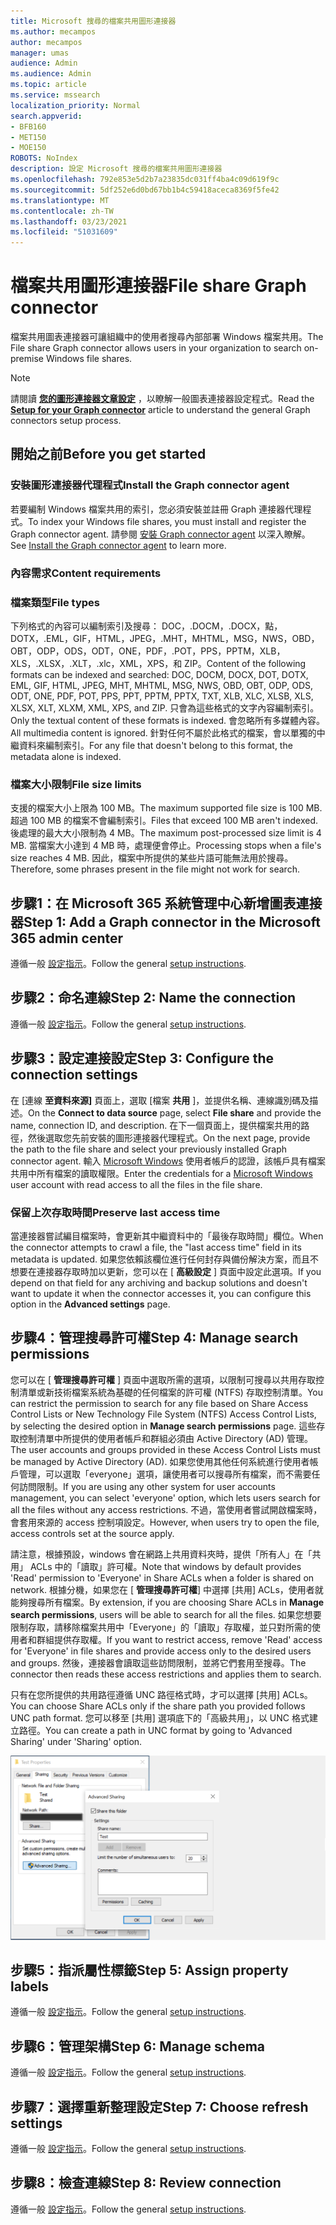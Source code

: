 ```yaml
---
title: Microsoft 搜尋的檔案共用圖形連接器
ms.author: mecampos
author: mecampos
manager: umas
audience: Admin
ms.audience: Admin
ms.topic: article
ms.service: mssearch
localization_priority: Normal
search.appverid:
- BFB160
- MET150
- MOE150
ROBOTS: NoIndex
description: 設定 Microsoft 搜尋的檔案共用圖形連接器
ms.openlocfilehash: 792e853e5d2b7a23835dc031ff4ba4c09d619f9c
ms.sourcegitcommit: 5df252e6d0bd67bb1b4c59418aceca8369f5fe42
ms.translationtype: MT
ms.contentlocale: zh-TW
ms.lasthandoff: 03/23/2021
ms.locfileid: "51031609"
---
```

<!---Previous ms.author: rusamai --->

# <a name="file-share-graph-connector"></a><span data-ttu-id="18909-103">檔案共用圖形連接器</span><span class="sxs-lookup"><span data-stu-id="18909-103">File share Graph connector</span></span>

<span data-ttu-id="18909-104">檔案共用圖表連接器可讓組織中的使用者搜尋內部部署 Windows 檔案共用。</span><span class="sxs-lookup"><span data-stu-id="18909-104">The File share Graph connector allows users in your organization to search on-premise Windows file shares.</span></span>

> [!NOTE]
> <span data-ttu-id="18909-105">請閱讀 [**您的圖形連接器文章設定**](configure-connector.md) ，以瞭解一般圖表連接器設定程式。</span><span class="sxs-lookup"><span data-stu-id="18909-105">Read the [**Setup for your Graph connector**](configure-connector.md) article to understand the general Graph connectors setup process.</span></span>

## <a name="before-you-get-started"></a><span data-ttu-id="18909-106">開始之前</span><span class="sxs-lookup"><span data-stu-id="18909-106">Before you get started</span></span>

### <a name="install-the-graph-connector-agent"></a><span data-ttu-id="18909-107">安裝圖形連接器代理程式</span><span class="sxs-lookup"><span data-stu-id="18909-107">Install the Graph connector agent</span></span>

<span data-ttu-id="18909-108">若要編制 Windows 檔案共用的索引，您必須安裝並註冊 Graph 連接器代理程式。</span><span class="sxs-lookup"><span data-stu-id="18909-108">To index your Windows file shares, you must install and register the Graph connector agent.</span></span> <span data-ttu-id="18909-109">請參閱 [安裝 Graph connector agent](on-prem-agent.md) 以深入瞭解。</span><span class="sxs-lookup"><span data-stu-id="18909-109">See [Install the Graph connector agent](on-prem-agent.md) to learn more.</span></span>  

### <a name="content-requirements"></a><span data-ttu-id="18909-110">內容需求</span><span class="sxs-lookup"><span data-stu-id="18909-110">Content requirements</span></span>

### <a name="file-types"></a><span data-ttu-id="18909-111">檔案類型</span><span class="sxs-lookup"><span data-stu-id="18909-111">File types</span></span>

<span data-ttu-id="18909-112">下列格式的內容可以編制索引及搜尋： DOC，.DOCM，.DOCX，點，DOTX，.EML，GIF，HTML，JPEG，.MHT，MHTML，MSG，NWS，OBD，OBT，ODP，ODS，ODT，ONE，PDF，.POT，PPS，PPTM，XLB，XLS，.XLSX，.XLT，.xlc，XML，XPS，和 ZIP。</span><span class="sxs-lookup"><span data-stu-id="18909-112">Content of the following formats can be indexed and searched: DOC, DOCM, DOCX, DOT, DOTX, EML, GIF, HTML, JPEG, MHT, MHTML, MSG, NWS, OBD, OBT, ODP, ODS, ODT, ONE, PDF, POT, PPS, PPT, PPTM, PPTX, TXT, XLB, XLC, XLSB, XLS, XLSX, XLT, XLXM, XML, XPS, and ZIP.</span></span> <span data-ttu-id="18909-113">只會為這些格式的文字內容編制索引。</span><span class="sxs-lookup"><span data-stu-id="18909-113">Only the textual content of these formats is indexed.</span></span> <span data-ttu-id="18909-114">會忽略所有多媒體內容。</span><span class="sxs-lookup"><span data-stu-id="18909-114">All multimedia content is ignored.</span></span> <span data-ttu-id="18909-115">針對任何不屬於此格式的檔案，會以單獨的中繼資料來編制索引。</span><span class="sxs-lookup"><span data-stu-id="18909-115">For any file that doesn't belong to this format, the metadata alone is indexed.</span></span>

### <a name="file-size-limits"></a><span data-ttu-id="18909-116">檔案大小限制</span><span class="sxs-lookup"><span data-stu-id="18909-116">File size limits</span></span>

<span data-ttu-id="18909-117">支援的檔案大小上限為 100 MB。</span><span class="sxs-lookup"><span data-stu-id="18909-117">The maximum supported file size is 100 MB.</span></span> <span data-ttu-id="18909-118">超過 100 MB 的檔案不會編制索引。</span><span class="sxs-lookup"><span data-stu-id="18909-118">Files that exceed 100 MB aren't indexed.</span></span> <span data-ttu-id="18909-119">後處理的最大大小限制為 4 MB。</span><span class="sxs-lookup"><span data-stu-id="18909-119">The maximum post-processed size limit is 4 MB.</span></span> <span data-ttu-id="18909-120">當檔案大小達到 4 MB 時，處理便會停止。</span><span class="sxs-lookup"><span data-stu-id="18909-120">Processing stops when a file's size reaches 4 MB.</span></span> <span data-ttu-id="18909-121">因此，檔案中所提供的某些片語可能無法用於搜尋。</span><span class="sxs-lookup"><span data-stu-id="18909-121">Therefore, some phrases present in the file might not work for search.</span></span>

## <a name="step-1-add-a-graph-connector-in-the-microsoft-365-admin-center"></a><span data-ttu-id="18909-122">步驟1：在 Microsoft 365 系統管理中心新增圖表連接器</span><span class="sxs-lookup"><span data-stu-id="18909-122">Step 1: Add a Graph connector in the Microsoft 365 admin center</span></span>

<span data-ttu-id="18909-123">遵循一般 [設定指示](./configure-connector.md)。</span><span class="sxs-lookup"><span data-stu-id="18909-123">Follow the general [setup instructions](./configure-connector.md).</span></span>
<!---If the above phrase does not apply, delete it and insert specific details for your data source that are different from general setup instructions.-->

## <a name="step-2-name-the-connection"></a><span data-ttu-id="18909-124">步驟2：命名連線</span><span class="sxs-lookup"><span data-stu-id="18909-124">Step 2: Name the connection</span></span>

<span data-ttu-id="18909-125">遵循一般 [設定指示](./configure-connector.md)。</span><span class="sxs-lookup"><span data-stu-id="18909-125">Follow the general [setup instructions](./configure-connector.md).</span></span>
<!---If the above phrase does not apply, delete it and insert specific details for your data source that are different from general setup instructions.-->

## <a name="step-3-configure-the-connection-settings"></a><span data-ttu-id="18909-126">步驟3：設定連接設定</span><span class="sxs-lookup"><span data-stu-id="18909-126">Step 3: Configure the connection settings</span></span>

<span data-ttu-id="18909-127">在 [連線 **至資料來源]** 頁面上，選取 [檔案 **共用** ]，並提供名稱、連線識別碼及描述。</span><span class="sxs-lookup"><span data-stu-id="18909-127">On the **Connect to data source** page, select **File share** and provide the name, connection ID, and description.</span></span> <span data-ttu-id="18909-128">在下一個頁面上，提供檔案共用的路徑，然後選取您先前安裝的圖形連接器代理程式。</span><span class="sxs-lookup"><span data-stu-id="18909-128">On the next page, provide the path to the file share and select your previously installed Graph connector agent.</span></span> <span data-ttu-id="18909-129">輸入 [Microsoft Windows](https://microsoft.com/windows) 使用者帳戶的認證，該帳戶具有檔案共用中所有檔案的讀取權限。</span><span class="sxs-lookup"><span data-stu-id="18909-129">Enter the credentials for a [Microsoft Windows](https://microsoft.com/windows) user account with read access to all the files in the file share.</span></span>

### <a name="preserve-last-access-time"></a><span data-ttu-id="18909-130">保留上次存取時間</span><span class="sxs-lookup"><span data-stu-id="18909-130">Preserve last access time</span></span>

<span data-ttu-id="18909-131">當連接器嘗試編目檔案時，會更新其中繼資料中的「最後存取時間」欄位。</span><span class="sxs-lookup"><span data-stu-id="18909-131">When the connector attempts to crawl a file, the "last access time" field in its metadata is updated.</span></span> <span data-ttu-id="18909-132">如果您依賴該欄位進行任何封存與備份解決方案，而且不想要在連接器存取時加以更新，您可以在 [ **高級設定** ] 頁面中設定此選項。</span><span class="sxs-lookup"><span data-stu-id="18909-132">If you depend on that field for any archiving and backup solutions and doesn't want to update it when the connector accesses it, you can configure this option in the **Advanced settings** page.</span></span>

## <a name="step-4-manage-search-permissions"></a><span data-ttu-id="18909-133">步驟4：管理搜尋許可權</span><span class="sxs-lookup"><span data-stu-id="18909-133">Step 4: Manage search permissions</span></span>

<span data-ttu-id="18909-134">您可以在 [ **管理搜尋許可權** ] 頁面中選取所需的選項，以限制可搜尋以共用存取控制清單或新技術檔案系統為基礎的任何檔案的許可權 (NTFS) 存取控制清單。</span><span class="sxs-lookup"><span data-stu-id="18909-134">You can restrict the permission to search for any file based on Share Access Control Lists or New Technology File System (NTFS) Access Control Lists, by selecting the desired option in **Manage search permissions** page.</span></span> <span data-ttu-id="18909-135">這些存取控制清單中所提供的使用者帳戶和群組必須由 Active Directory (AD) 管理。</span><span class="sxs-lookup"><span data-stu-id="18909-135">The user accounts and groups provided in these Access Control Lists must be managed by Active Directory (AD).</span></span> <span data-ttu-id="18909-136">如果您使用其他任何系統進行使用者帳戶管理，可以選取「everyone」選項，讓使用者可以搜尋所有檔案，而不需要任何訪問限制。</span><span class="sxs-lookup"><span data-stu-id="18909-136">If you are using any other system for user accounts management, you can select 'everyone' option, which lets users search for all the files without any access restrictions.</span></span> <span data-ttu-id="18909-137">不過，當使用者嘗試開啟檔案時，會套用來源的 access 控制項設定。</span><span class="sxs-lookup"><span data-stu-id="18909-137">However, when users try to open the file, access controls set at the source apply.</span></span>

<span data-ttu-id="18909-138">請注意，根據預設，windows 會在網路上共用資料夾時，提供「所有人」在「共用」 ACLs 中的「讀取」許可權。</span><span class="sxs-lookup"><span data-stu-id="18909-138">Note that windows by default provides 'Read' permission to 'Everyone' in Share ACLs when a folder is shared on network.</span></span> <span data-ttu-id="18909-139">根據分機，如果您在 [ **管理搜尋許可權**] 中選擇 [共用] ACLs，使用者就能夠搜尋所有檔案。</span><span class="sxs-lookup"><span data-stu-id="18909-139">By extension, if you are choosing Share ACLs in **Manage search permissions**, users will be able to search for all the files.</span></span> <span data-ttu-id="18909-140">如果您想要限制存取，請移除檔案共用中「Everyone」的「讀取」存取權，並只對所需的使用者和群組提供存取權。</span><span class="sxs-lookup"><span data-stu-id="18909-140">If you want to restrict access, remove 'Read' access for 'Everyone' in file shares and provide access only to the desired users and groups.</span></span> <span data-ttu-id="18909-141">然後，連接器會讀取這些訪問限制，並將它們套用至搜尋。</span><span class="sxs-lookup"><span data-stu-id="18909-141">The connector then reads these access restrictions and applies them to search.</span></span>

<span data-ttu-id="18909-142">只有在您所提供的共用路徑遵循 UNC 路徑格式時，才可以選擇 [共用] ACLs。</span><span class="sxs-lookup"><span data-stu-id="18909-142">You can choose Share ACLs only if the share path you provided follows UNC path format.</span></span> <span data-ttu-id="18909-143">您可以移至 [共用] 選項底下的「高級共用」，以 UNC 格式建立路徑。</span><span class="sxs-lookup"><span data-stu-id="18909-143">You can create a path in UNC format by going to 'Advanced Sharing' under 'Sharing' option.</span></span>

![Advanced_sharing](media/file-connector/file-advanced-sharing.png)

## <a name="step-5-assign-property-labels"></a><span data-ttu-id="18909-145">步驟5：指派屬性標籤</span><span class="sxs-lookup"><span data-stu-id="18909-145">Step 5: Assign property labels</span></span>

<span data-ttu-id="18909-146">遵循一般 [設定指示](./configure-connector.md)。</span><span class="sxs-lookup"><span data-stu-id="18909-146">Follow the general [setup instructions](./configure-connector.md).</span></span>
<!---If the above phrase does not apply, delete it and insert specific details for your data source that are different from general setup instructions.-->

## <a name="step-6-manage-schema"></a><span data-ttu-id="18909-147">步驟6：管理架構</span><span class="sxs-lookup"><span data-stu-id="18909-147">Step 6: Manage schema</span></span>

<span data-ttu-id="18909-148">遵循一般 [設定指示](./configure-connector.md)。</span><span class="sxs-lookup"><span data-stu-id="18909-148">Follow the general [setup instructions](./configure-connector.md).</span></span>
<!---If the above phrase does not apply, delete it and insert specific details for your data source that are different from general setup instructions.-->

## <a name="step-7-choose-refresh-settings"></a><span data-ttu-id="18909-149">步驟7：選擇重新整理設定</span><span class="sxs-lookup"><span data-stu-id="18909-149">Step 7: Choose refresh settings</span></span>

<span data-ttu-id="18909-150">遵循一般 [設定指示](./configure-connector.md)。</span><span class="sxs-lookup"><span data-stu-id="18909-150">Follow the general [setup instructions](./configure-connector.md).</span></span>
<!---If the above phrase does not apply, delete it and insert specific details for your data source that are different from general setup instructions.-->

## <a name="step-8-review-connection"></a><span data-ttu-id="18909-151">步驟8：檢查連線</span><span class="sxs-lookup"><span data-stu-id="18909-151">Step 8: Review connection</span></span>

<span data-ttu-id="18909-152">遵循一般 [設定指示](./configure-connector.md)。</span><span class="sxs-lookup"><span data-stu-id="18909-152">Follow the general [setup instructions](./configure-connector.md).</span></span>
<!---If the above phrase does not apply, delete it and insert specific details for your data source that are different from general setup 
instructions.-->

<!---## Troubleshooting-->
<!---Insert troubleshooting recommendations for this data source-->

<!---## Limitations-->
<!---Insert limitations for this data source-->